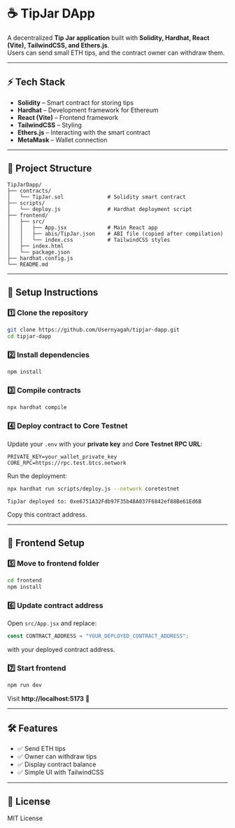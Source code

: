 # ☕ TipJar DApp

A decentralized **Tip Jar application** built with **Solidity, Hardhat, React (Vite), TailwindCSS, and Ethers.js**.  
Users can send small ETH tips, and the contract owner can withdraw them.

---

## ⚡ Tech Stack
- **Solidity** – Smart contract for storing tips  
- **Hardhat** – Development framework for Ethereum  
- **React (Vite)** – Frontend framework  
- **TailwindCSS** – Styling  
- **Ethers.js** – Interacting with the smart contract  
- **MetaMask** – Wallet connection  

---

## 📂 Project Structure
```
TipJarDapp/
├── contracts/
│   └── TipJar.sol              # Solidity smart contract
├── scripts/
│   └── deploy.js               # Hardhat deployment script
├── frontend/
│   ├── src/
│   │   ├── App.jsx             # Main React app
│   │   ├── abis/TipJar.json    # ABI file (copied after compilation)
│   │   └── index.css           # TailwindCSS styles
│   ├── index.html
│   └── package.json
├── hardhat.config.js
└── README.md
```

---

## 🚀 Setup Instructions

### 1️⃣ Clone the repository
```bash
git clone https://github.com/Usernyagah/tipjar-dapp.git
cd tipjar-dapp
```

### 2️⃣ Install dependencies
```bash
npm install
```

### 3️⃣ Compile contracts
```bash
npx hardhat compile
```

### 4️⃣ Deploy contract to Core Testnet
Update your `.env` with your **private key** and **Core Testnet RPC URL**:

```env
PRIVATE_KEY=your_wallet_private_key
CORE_RPC=https://rpc.test.btcs.network
```

Run the deployment:
```bash
npx hardhat run scripts/deploy.js --network coretestnet
```

```
TipJar deployed to: 0xe6751A32Fdb97F35b48A037F6842ef88Be61Ed6B

```

Copy this contract address.

---

## 🎨 Frontend Setup

### 5️⃣ Move to frontend folder
```bash
cd frontend
npm install
```

### 6️⃣ Update contract address
Open `src/App.jsx` and replace:
```javascript
const CONTRACT_ADDRESS = "YOUR_DEPLOYED_CONTRACT_ADDRESS";
```

with your deployed contract address.

### 7️⃣ Start frontend
```bash
npm run dev
```

Visit **http://localhost:5173** 🎉

---

## 🛠️ Features
- ✅ Send ETH tips  
- ✅ Owner can withdraw tips  
- ✅ Display contract balance  
- ✅ Simple UI with TailwindCSS  

---

## 📜 License
MIT License  
